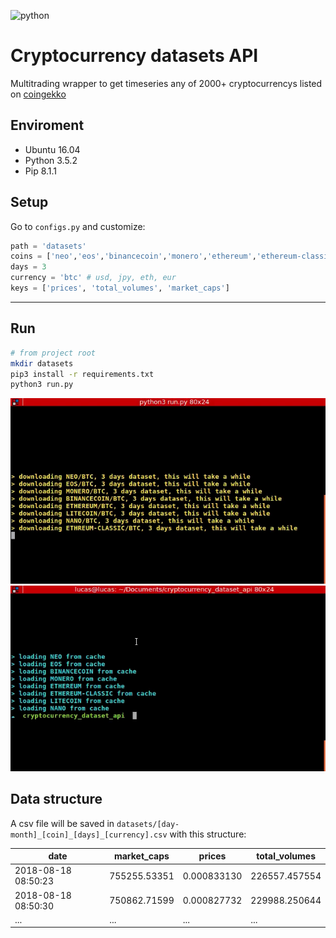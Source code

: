 ![python](https://forthebadge.com/images/badges/made-with-python.svg "python")

# Cryptocurrency datasets API

Multitrading wrapper to get timeseries any of 2000+ cryptocurrencys listed on [coingekko](https://api.coingecko.com/api/v3/coins/list)

## Enviroment

- Ubuntu 16.04
- Python 3.5.2
- Pip 8.1.1

## Setup

Go to `configs.py` and customize:
```python
path = 'datasets'
coins = ['neo','eos','binancecoin','monero','ethereum','ethereum-classic','litecoin','nano']
days = 3
currency = 'btc' # usd, jpy, eth, eur
keys = ['prices', 'total_volumes', 'market_caps']
```
---
## Run

```sh
# from project root
mkdir datasets
pip3 install -r requirements.txt
python3 run.py
```

![run.py](imgs/img1.png)
![run.py](imgs/img2.png)

## Data structure

A csv file will be saved in `datasets/[day-month]_[coin]_[days]_[currency].csv` with this structure:

| date                | market_caps  | prices      | total_volumes |
|---------------------|--------------|-------------|---------------|
| 2018-08-18 08:50:23 | 755255.53351 | 0.000833130 | 226557.457554 |
| 2018-08-18 08:50:30 | 750862.71599 | 0.000827732 | 229988.250644 |
| ...                 | ...          | ...         | ...           |
